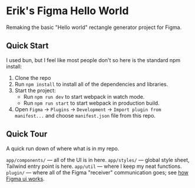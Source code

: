 # Erik's Figma Hello World

Remaking the basic "Hello world" rectangle generator project for Figma.

## Quick Start

I used bun, but I feel like most people don't so here is the standard npm install:

1. Clone the repo
1. Run `npm install` to install all of the dependencies and libraries.
1. Start the project:
    - Run `npm run dev` to start webpack in watch mode.
    - Run `npm run start` to start webpack in production build.
1. Open `Figma` -> `Plugins` -> `Development` -> `Import plugin from manifest...` and choose `manifest.json` file from this repo.

## Quick Tour

A quick run down of where what is in my repo.

`app/components/`  — all of the UI is in here.
`app/styles/` — global style sheet, Tailwind entry point is here.
`app/util` — where I keep my neat functions.
`plugin/` — where all of the Figma "receiver" communication goes; see [how Figma ui works](https://www.figma.com/plugin-docs/api/figma-ui/).
